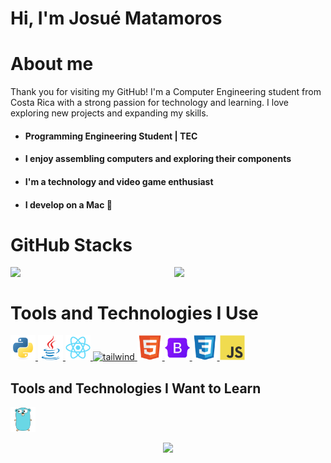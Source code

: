 # Hi, I'm Josué Matamoros

# About me 
Thank you for visiting my GitHub! I'm a Computer Engineering student from Costa Rica with a strong passion for technology and learning. I love exploring new projects and expanding my skills.

* #### Programming Engineering Student | TEC 
* #### I enjoy assembling computers and exploring their components
* #### I'm a technology and video game enthusiast
* #### I develop on a Mac 🍏

# GitHub Stacks

<div style="display: flex; justify-content: space-between;">
  <img src="https://github-readme-stats.vercel.app/api?username=JosueMatamoros&theme=dark&hide_border=false&include_all_commits=true&count_private=true" style="width: 48%;" /> <br>
  <img src="https://github-readme-streak-stats.herokuapp.com/?user=JosueMatamoros&theme=dark&hide_border=false" style="width: 48%;" />
</div>

# Tools and Technologies I Use

<p align="left">
  <a href="https://www.python.org" target="_blank" rel="noreferrer">
    <img src="https://raw.githubusercontent.com/devicons/devicon/master/icons/python/python-original.svg" alt="python" width="40" height="40"/>
  </a>
  <a href="https://www.java.com" target="_blank" rel="noreferrer">
    <img src="https://raw.githubusercontent.com/devicons/devicon/master/icons/java/java-original.svg" alt="java" width="40" height="40"/>
  </a>
  <a href="https://reactjs.org/" target="_blank" rel="noreferrer">
    <img src="https://raw.githubusercontent.com/devicons/devicon/master/icons/react/react-original.svg" alt="react" width="40" height="40"/>
  </a>
  <a href="https://tailwindcss.com/" target="_blank" rel="noreferrer">
    <img src="https://www.vectorlogo.zone/logos/tailwindcss/tailwindcss-icon.svg" alt="tailwind" width="40" height="40"/>
  </a>
  <a href="https://developer.mozilla.org/en-US/docs/Web/HTML" target="_blank" rel="noreferrer">
    <img src="https://raw.githubusercontent.com/devicons/devicon/master/icons/html5/html5-original.svg" alt="html" width="40" height="40"/>
  </a>
  <a href="https://getbootstrap.com" target="_blank" rel="noreferrer">
    <img src="https://raw.githubusercontent.com/devicons/devicon/master/icons/bootstrap/bootstrap-original.svg" alt="bootstrap" width="40" height="40"/>
  </a>
  <a href="https://developer.mozilla.org/en-US/docs/Web/CSS" target="_blank" rel="noreferrer">
    <img src="https://raw.githubusercontent.com/devicons/devicon/master/icons/css3/css3-original.svg" alt="css" width="40" height="40"/>
  </a>
  <a href="https://developer.mozilla.org/en-US/docs/Web/JavaScript" target="_blank" rel="noreferrer">
    <img src="https://raw.githubusercontent.com/devicons/devicon/master/icons/javascript/javascript-original.svg" alt="javascript" width="40" height="40"/>
  </a>
</p>

## Tools and Technologies I Want to Learn

<p align="left">
  <a href="https://golang.org/" target="_blank" rel="noreferrer">
    <img src="https://raw.githubusercontent.com/devicons/devicon/master/icons/go/go-original.svg" alt="go" width="40" height="40"/>
  </a>
</p>

<div align="center">
  <img src="https://github-readme-stats.vercel.app/api/top-langs/?username=JosueMatamoros&theme=dark&hide_border=false&include_all_commits=true&count_private=true&layout=compact" />
</div>












